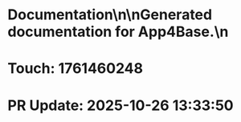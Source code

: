 # Documentation\n\nGenerated documentation for App4Base.\n

# Touch: 1761460248

# PR Update: 2025-10-26 13:33:50
